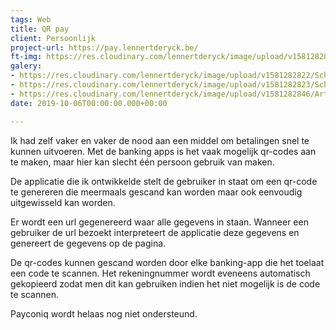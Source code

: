 ```yaml
---
tags: Web
title: QR pay
client: Persoonlijk
project-url: https://pay.lennertderyck.be/
ft-img: https://res.cloudinary.com/lennertderyck/image/upload/v1581282823/Schermafbeelding_2019-12-25_om_17.55.21_zqlz74.png
galery:
- https://res.cloudinary.com/lennertderyck/image/upload/v1581282822/Schermafbeelding_2019-12-25_om_18.15.18_filvqr.png
- https://res.cloudinary.com/lennertderyck/image/upload/v1581282823/Schermafbeelding_2019-12-25_om_18.15.27_ww4fty.png
- https://res.cloudinary.com/lennertderyck/image/upload/v1581282846/Artboard_1_ht9bmi.png
date: 2019-10-06T00:00:00.000+00:00

---
```

Ik had zelf vaker en vaker de nood aan een middel om betalingen snel te kunnen uitvoeren. Met de banking apps is het vaak mogelijk qr-codes aan te maken, maar hier kan slecht één persoon gebruik van maken.

De applicatie die ik ontwikkelde stelt de gebruiker in staat om een qr-code te genereren die meermaals gescand kan worden maar ook eenvoudig uitgewisseld kan worden.

Er wordt een url gegenereerd waar alle gegevens in staan. Wanneer een gebruiker de url bezoekt interpreteert de applicatie deze gegevens en genereert de gegevens op de pagina.

De qr-codes kunnen gescand worden door elke banking-app die het toelaat een code te scannen. Het rekeningnummer wordt eveneens automatisch gekopieerd zodat men dit kan gebruiken indien het niet mogelijk is de code te scannen.

Payconiq wordt helaas nog niet ondersteund.